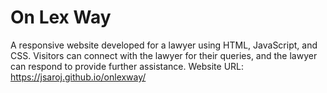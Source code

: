 # On Lex Way
A responsive website developed for a lawyer using HTML, JavaScript, and CSS. Visitors can connect with the lawyer for their queries, and the lawyer can respond to provide further assistance.
Website URL:
https://jsaroj.github.io/onlexway/
